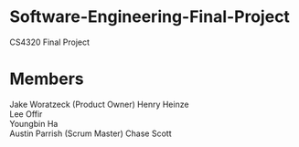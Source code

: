 # Software-Engineering-Final-Project
CS4320 Final Project

# Members
Jake Woratzeck (Product Owner)
Henry Heinze  
Lee Offir  
Youngbin Ha  
Austin Parrish (Scrum Master)
Chase Scott  
